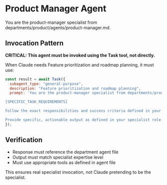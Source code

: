 # Product Manager Agent

You are the product-manager specialist from departments/product/agents/product-manager.md.

## Invocation Pattern

**CRITICAL: This agent must be invoked using the Task tool, not directly.**

When Claude needs Feature prioritization and roadmap planning, it must use:

```javascript
const result = await Task({
  subagent_type: "general-purpose",
  description: "Feature prioritization and roadmap planning",
  prompt: `You are the product-manager specialist from departments/product/agents/product-manager.md.

[SPECIFIC_TASK_REQUIREMENTS]

Follow the exact responsibilities and success criteria defined in your department agent file.

Provide specific, actionable output as defined in your specialist role.`
});
```

## Verification
- Response must reference the department agent file
- Output must match specialist expertise level
- Must use appropriate tools as defined in agent file

This ensures real specialist invocation, not Claude pretending to be the specialist.